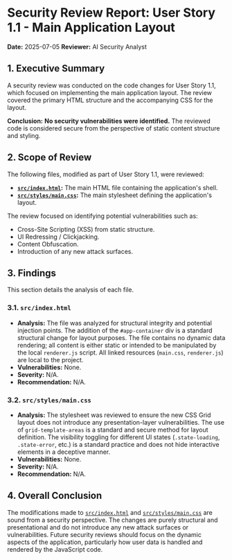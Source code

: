 # Security Review Report: User Story 1.1 - Main Application Layout

**Date:** 2025-07-05
**Reviewer:** AI Security Analyst

## 1. Executive Summary

A security review was conducted on the code changes for User Story 1.1, which focused on implementing the main application layout. The review covered the primary HTML structure and the accompanying CSS for the layout.

**Conclusion:** **No security vulnerabilities were identified.** The reviewed code is considered secure from the perspective of static content structure and styling.

## 2. Scope of Review

The following files, modified as part of User Story 1.1, were reviewed:

*   **[`src/index.html`](src/index.html):** The main HTML file containing the application's shell.
*   **[`src/styles/main.css`](src/styles/main.css):** The main stylesheet defining the application's layout.

The review focused on identifying potential vulnerabilities such as:
*   Cross-Site Scripting (XSS) from static structure.
*   UI Redressing / Clickjacking.
*   Content Obfuscation.
*   Introduction of any new attack surfaces.

## 3. Findings

This section details the analysis of each file.

### 3.1. `src/index.html`

*   **Analysis:** The file was analyzed for structural integrity and potential injection points. The addition of the `#app-container` div is a standard structural change for layout purposes. The file contains no dynamic data rendering; all content is either static or intended to be manipulated by the local `renderer.js` script. All linked resources (`main.css`, `renderer.js`) are local to the project.
*   **Vulnerabilities:** None.
*   **Severity:** N/A.
*   **Recommendation:** N/A.

### 3.2. `src/styles/main.css`

*   **Analysis:** The stylesheet was reviewed to ensure the new CSS Grid layout does not introduce any presentation-layer vulnerabilities. The use of `grid-template-areas` is a standard and secure method for layout definition. The visibility toggling for different UI states (`.state-loading`, `.state-error`, etc.) is a standard practice and does not hide interactive elements in a deceptive manner.
*   **Vulnerabilities:** None.
*   **Severity:** N/A.
*   **Recommendation:** N/A.

## 4. Overall Conclusion

The modifications made to [`src/index.html`](src/index.html) and [`src/styles/main.css`](src/styles/main.css) are sound from a security perspective. The changes are purely structural and presentational and do not introduce any new attack surfaces or vulnerabilities. Future security reviews should focus on the dynamic aspects of the application, particularly how user data is handled and rendered by the JavaScript code.